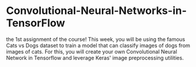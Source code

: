 # Convolutional-Neural-Networks-in-TensorFlow
 the 1st assignment of the course! This week, you will be using the famous Cats vs Dogs dataset to train a model that can classify images of dogs from images of cats. For this, you will create your own Convolutional Neural Network in Tensorflow and leverage Keras' image preprocessing utilities.
